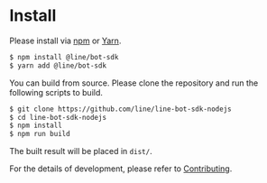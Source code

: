 # Install

Please install via [npm](https://www.npmjs.com/) or [Yarn](https://yarnpkg.com/).

```bash
$ npm install @line/bot-sdk
$ yarn add @line/bot-sdk
```

You can build from source. Please clone the repository and run the following
scripts to build.

``` bash
$ git clone https://github.com/line/line-bot-sdk-nodejs
$ cd line-bot-sdk-nodejs
$ npm install
$ npm run build
```

The built result will be placed in `dist/`.

For the details of development, please refer to [Contributing](../../CONTRIBUTING.md).

